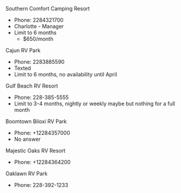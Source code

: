 Southern Comfort Camping Resort
  - Phone: 2284321700
  - Charlotte - Manager
  - Limit to 6 months
    - $650/month

Cajun RV Park
  - Phone: 2283885590
  - Texted
  - Limit to 6 months, no availability until April

Gulf Beach RV Resort
  - Phone: 228-385-5555
  - Limit to 3-4 months, nightly or weekly maybe but nothing for a full month
  
Boomtown Biloxi RV Park
  - Phone: +12284357000
  - No answer

Majestic Oaks RV Resort
  - Phone: +12284364200
  
Oaklawn RV Park
  - Phone: 228-392-1233